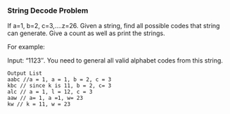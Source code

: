 ### String Decode Problem


If a=1, b=2, c=3,….z=26. Given a string, find all possible codes that string can generate. Give a count as well as print the strings.

For example:

Input: “1123″. You need to general all valid alphabet codes from this string.

```
Output List
aabc //a = 1, a = 1, b = 2, c = 3
kbc // since k is 11, b = 2, c= 3
alc // a = 1, l = 12, c = 3
aaw // a= 1, a =1, w= 23
kw // k = 11, w = 23
```
